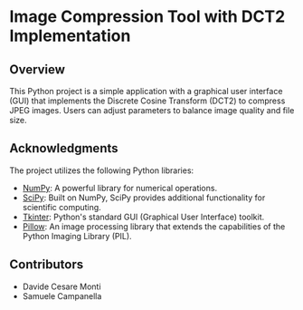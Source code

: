 # Image Compression Tool with DCT2 Implementation

## Overview

This Python project is a simple application with a graphical user interface (GUI) that implements the Discrete Cosine Transform (DCT2) to compress JPEG images. Users can adjust parameters to balance image quality and file size.

## Acknowledgments

The project utilizes the following Python libraries:

- [NumPy](https://numpy.org/): A powerful library for numerical operations.
- [SciPy](https://www.scipy.org/): Built on NumPy, SciPy provides additional functionality for scientific computing.
- [Tkinter](https://docs.python.org/3/library/tkinter.html): Python's standard GUI (Graphical User Interface) toolkit.
- [Pillow](https://python-pillow.org/): An image processing library that extends the capabilities of the Python Imaging Library (PIL).


## Contributors
- Davide Cesare Monti
- Samuele Campanella
